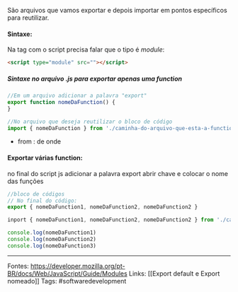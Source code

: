 São arquivos que vamos exportar e depois importar em pontos específicos para reutilizar.
#### Sintaxe:
Na tag com o script precisa falar que o tipo é _module_:
```html
<script type="module" src=""></script>
```
##### Sintaxe no arquivo .js para exportar apenas uma function
```js
//Em um arquivo adicionar a palavra "export"
export function nomeDaFunction() {
}
```

```js
//No arquivo que deseja reutilizar o bloco de código
import { nomeDaFunction } from './caminha-do-arquivo-que-esta-a-function/arquivo.js'
```
- from : de onde

#### Exportar várias function:
no final do script js adicionar a palavra export abrir chave e colocar o nome das funções
```js
//bloco de códigos
// No final do código:
export { nomeDaFunction1, nomeDaFunction2, nomeDaFunction2 } 
```

```js
inport { nomeDaFunction1, nomeDaFunction2, nomeDaFunction2 } from './caminha-do-arquivo-que-esta-a-function/arquivo.js'

console.log(nomeDaFunction1)
console.log(nomeDaFunction2)
console.log(nomeDaFunction3)
```
---
Fontes: https://developer.mozilla.org/pt-BR/docs/Web/JavaScript/Guide/Modules
Links: [[Export default e Export nomeado]]
Tags: #softwaredevelopment 